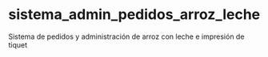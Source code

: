 # sistema_admin_pedidos_arroz_leche
Sistema de pedidos y administración de arroz con leche e impresión de tiquet
